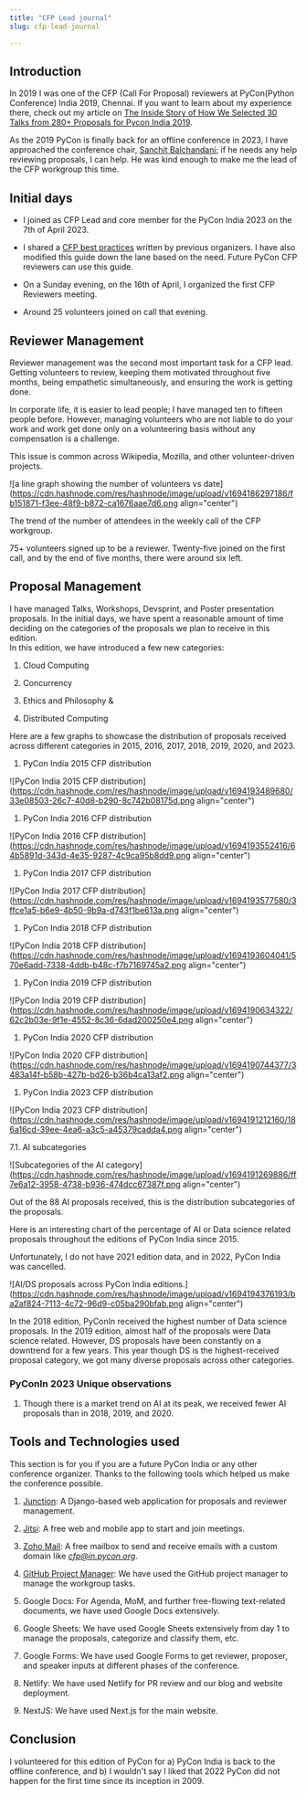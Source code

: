 ```yaml
---
title: "CFP Lead journal"
slug: cfp-lead-journal

---
```


## Introduction

In 2019 I was one of the CFP (Call For Proposal) reviewers at PyCon(Python Conference) India 2019, Chennai. If you want to learn about my experience there, check out my article on [The Inside Story of How We Selected 30 Talks from 280+ Proposals for Pycon India 2019](https://blog.soumendrak.com/pycon-india-cfp-review).

As the 2019 PyCon is finally back for an offline conference in 2023, I have approached the conference chair, [Sanchit Balchandani](https://www.linkedin.com/in/inovizz/); if he needs any help reviewing proposals, I can help. He was kind enough to make me the lead of the CFP workgroup this time.

## Initial days

* I joined as CFP Lead and core member for the PyCon India 2023 on the 7th of April 2023.
    
* I shared a [CFP best practices](https://github.com/pythonindia/junction/wiki/CFP-Reviewer-best-practices) written by previous organizers. I have also modified this guide down the lane based on the need. Future PyCon CFP reviewers can use this guide.
    
* On a Sunday evening, on the 16th of April, I organized the first CFP Reviewers meeting.
    
* Around 25 volunteers joined on call that evening.
    

## Reviewer Management

Reviewer management was the second most important task for a CFP lead. Getting volunteers to review, keeping them motivated throughout five months, being empathetic simultaneously, and ensuring the work is getting done.

In corporate life, it is easier to lead people; I have managed ten to fifteen people before. However, managing volunteers who are not liable to do your work and work get done only on a volunteering basis without any compensation is a challenge.

This issue is common across Wikipedia, Mozilla, and other volunteer-driven projects.

![a line graph showing the number of volunteers vs date](https://cdn.hashnode.com/res/hashnode/image/upload/v1694186297186/fb151871-f3ee-48f9-b872-ca1676aae7d6.png align="center")

The trend of the number of attendees in the weekly call of the CFP workgroup.

75+ volunteers signed up to be a reviewer. Twenty-five joined on the first call, and by the end of five months, there were around six left.

## Proposal Management

I have managed Talks, Workshops, Devsprint, and Poster presentation proposals. In the initial days, we have spent a reasonable amount of time deciding on the categories of the proposals we plan to receive in this edition.  
In this edition, we have introduced a few new categories:

1. Cloud Computing
    
2. Concurrency
    
3. Ethics and Philosophy &
    
4. Distributed Computing
    

Here are a few graphs to showcase the distribution of proposals received across different categories in 2015, 2016, 2017, 2018, 2019, 2020, and 2023.

1. PyCon India 2015 CFP distribution
    

![PyCon India 2015 CFP distribution](https://cdn.hashnode.com/res/hashnode/image/upload/v1694193489680/33e08503-26c7-40d8-b290-8c742b08175d.png align="center")

1. PyCon India 2016 CFP distribution
    

![PyCon India 2016 CFP distribution](https://cdn.hashnode.com/res/hashnode/image/upload/v1694193552416/64b5891d-343d-4e35-9287-4c9ca95b8dd9.png align="center")

1. PyCon India 2017 CFP distribution
    

![PyCon India 2017 CFP distribution](https://cdn.hashnode.com/res/hashnode/image/upload/v1694193577580/3ffce1a5-b6e9-4b50-9b9a-d743f1be613a.png align="center")

1. PyCon India 2018 CFP distribution
    

![PyCon India 2018 CFP distribution](https://cdn.hashnode.com/res/hashnode/image/upload/v1694193604041/570e6add-7338-4ddb-b48c-f7b7169745a2.png align="center")

1. PyCon India 2019 CFP distribution
    

![PyCon India 2019 CFP distribution](https://cdn.hashnode.com/res/hashnode/image/upload/v1694190634322/62c2b03e-9f1e-4552-8c36-6dad200250e4.png align="center")

1. PyCon India 2020 CFP distribution
    

![PyCon India 2020 CFP distribution](https://cdn.hashnode.com/res/hashnode/image/upload/v1694190744377/3483a14f-b58b-427b-bd26-b36b4ca13af2.png align="center")

1. PyCon India 2023 CFP distribution
    

![PyCon India 2023 CFP distribution](https://cdn.hashnode.com/res/hashnode/image/upload/v1694191212160/186a16cd-39ee-4ea6-a3c5-a45379cadda4.png align="center")

7.1. AI subcategories

![Subcategories of the AI category](https://cdn.hashnode.com/res/hashnode/image/upload/v1694191269886/ff7e6a12-3958-4738-b936-474dcc67387f.png align="center")

Out of the 88 AI proposals received, this is the distribution subcategories of the proposals.

Here is an interesting chart of the percentage of AI or Data science related proposals throughout the editions of PyCon India since 2015.

Unfortunately, I do not have 2021 edition data, and in 2022, PyCon India was cancelled.

![AI/DS proposals across PyCon India editions.](https://cdn.hashnode.com/res/hashnode/image/upload/v1694194376193/ba2af824-7113-4c72-96d9-c05ba290bfab.png align="center")

In the 2018 edition, PyConIn received the highest number of Data science proposals. In the 2019 edition, almost half of the proposals were Data science related. However, DS proposals have been constantly on a downtrend for a few years. This year though DS is the highest-received proposal category, we got many diverse proposals across other categories.

### PyConIn 2023 Unique observations

1. Though there is a market trend on AI at its peak, we received fewer AI proposals than in 2018, 2019, and 2020.
    

## Tools and Technologies used

This section is for you if you are a future PyCon India or any other conference organizer. Thanks to the following tools which helped us make the conference possible.

1. [Junction](https://github.com/pythonindia/junction): A Django-based web application for proposals and reviewer management.
    
2. [Jitsi](https://meet.jit.si/): A free web and mobile app to start and join meetings.
    
3. [Zoho Mail](https://mail.zoho.in/): A free mailbox to send and receive emails with a custom domain like *cfp@in.pycon.org*.
    
4. [GitHub Project Manager](https://github.com/orgs/pythonindia/projects/3): We have used the GitHub project manager to manage the workgroup tasks.
    
5. Google Docs: For Agenda, MoM, and further free-flowing text-related documents, we have used Google Docs extensively.
    
6. Google Sheets: We have used Google Sheets extensively from day 1 to manage the proposals, categorize and classify them, etc.
    
7. Google Forms: We have used Google Forms to get reviewer, proposer, and speaker inputs at different phases of the conference.
    
8. Netlify: We have used Netlify for PR review and our blog and website deployment.
    
9. NextJS: We have used Next.js for the main website.
    

## Conclusion

I volunteered for this edition of PyCon for a) PyCon India is back to the offline conference, and b) I wouldn't say I liked that 2022 PyCon did not happen for the first time since its inception in 2009.